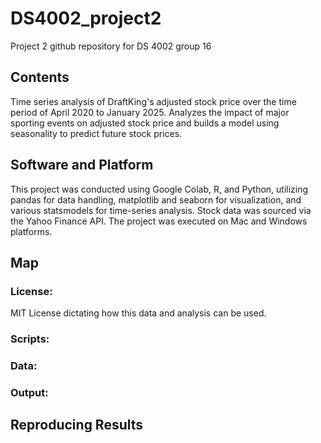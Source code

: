 # DS4002_project2
Project 2 github repository for DS 4002 group 16

## Contents
Time series analysis of DraftKing's adjusted stock price over the time period of April 2020 to January 2025. Analyzes the impact of major sporting events on adjusted stock price and builds a model using seasonality to predict future stock prices.

## Software and Platform

This project was conducted using Google Colab, R, and Python, utilizing pandas for data handling, matplotlib and seaborn for visualization, and various statsmodels for time-series analysis. Stock data was sourced via the Yahoo Finance API. The project was executed on Mac and Windows platforms.

## Map

### License:

MIT License dictating how this data and analysis can be used.

### Scripts:

### Data:

### Output:

## Reproducing Results
